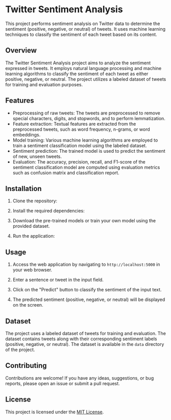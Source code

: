 # Twitter Sentiment Analysis

This project performs sentiment analysis on Twitter data to determine the sentiment (positive, negative, or neutral) of tweets. It uses machine learning techniques to classify the sentiment of each tweet based on its content.

## Overview

The Twitter Sentiment Analysis project aims to analyze the sentiment expressed in tweets. It employs natural language processing and machine learning algorithms to classify the sentiment of each tweet as either positive, negative, or neutral. The project utilizes a labeled dataset of tweets for training and evaluation purposes.

## Features

- Preprocessing of raw tweets: The tweets are preprocessed to remove special characters, digits, and stopwords, and to perform lemmatization.
- Feature extraction: Textual features are extracted from the preprocessed tweets, such as word frequency, n-grams, or word embeddings.
- Model training: Various machine learning algorithms are employed to train a sentiment classification model using the labeled dataset.
- Sentiment prediction: The trained model is used to predict the sentiment of new, unseen tweets.
- Evaluation: The accuracy, precision, recall, and F1-score of the sentiment classification model are computed using evaluation metrics such as confusion matrix and classification report.

## Installation

1. Clone the repository:


2. Install the required dependencies:


3. Download the pre-trained models or train your own model using the provided dataset.

4. Run the application:



## Usage

1. Access the web application by navigating to `http://localhost:5000` in your web browser.

2. Enter a sentence or tweet in the input field.

3. Click on the "Predict" button to classify the sentiment of the input text.

4. The predicted sentiment (positive, negative, or neutral) will be displayed on the screen.

## Dataset

The project uses a labeled dataset of tweets for training and evaluation. The dataset contains tweets along with their corresponding sentiment labels (positive, negative, or neutral). The dataset is available in the `data` directory of the project.

## Contributing

Contributions are welcome! If you have any ideas, suggestions, or bug reports, please open an issue or submit a pull request.

## License

This project is licensed under the [MIT License](LICENSE).
